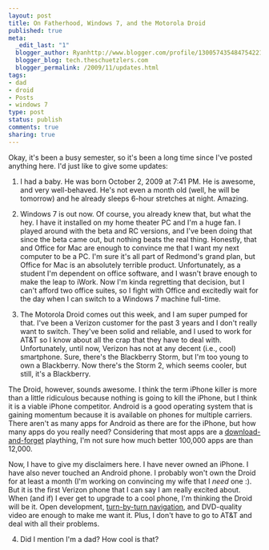 ```yaml
--- 
layout: post
title: On Fatherhood, Windows 7, and the Motorola Droid
published: true
meta: 
  _edit_last: "1"
  blogger_author: Ryanhttp://www.blogger.com/profile/13005743548475422193noreply@blogger.com
  blogger_blog: tech.theschuetzlers.com
  blogger_permalink: /2009/11/updates.html
tags: 
- dad
- droid
- Posts
- windows 7
type: post
status: publish
comments: true
sharing: true
---
```

Okay, it's been a busy semester, so it's been a long time since I've posted anything here. I'd just like to give some updates:

1) I had a baby. He was born October 2, 2009 at 7:41 PM. He is awesome, and very well-behaved. He's not even a month old (well, he will be tomorrow) and he already sleeps 6-hour stretches at night. Amazing.

2) Windows 7 is out now. Of course, you already knew that, but what the hey.<!--more--> I have it installed on my home theater PC and I'm a huge fan. I played around with the beta and RC versions, and I've been doing that since the beta came out, but nothing beats the real thing. Honestly, that and Office for Mac are enough to convince me that I want my next computer to be a PC. I'm sure it's all part of Redmond's grand plan, but Office for Mac is an absolutely terrible product. Unfortunately, as a student I'm dependent on office software, and I wasn't brave enough to make the leap to iWork. Now I'm kinda regretting that decision, but I can't afford two office suites, so I fight with Office and excitedly wait for the day when I can switch to a Windows 7 machine full-time.

3) The Motorola Droid comes out this week, and I am super pumped for that. I've been a Verizon customer for the past 3 years and I don't really want to switch. They've been solid and reliable, and I used to work for AT&amp;T so I know about all the crap that they have to deal with. Unfortunately, until now, Verizon has not at any decent (i.e., cool) smartphone. Sure, there's the Blackberry Storm, but I'm too young to own a Blackberry. Now there's the Storm 2, which seems cooler, but still, it's a Blackberry.

The Droid, however, sounds awesome. I think the term iPhone killer is more than a little ridiculous because nothing is going to kill the iPhone, but I think it is a viable iPhone competitor. Android is a good operating system that is gaining momentum because it is available on phones for multiple carriers. There aren't as many apps for Android as there are for the iPhone, but how many apps do you really need? Considering that most apps are a <a href="http://www.crn.com/mobile/214502072;jsessionid=YRY4TTORZY3ZLQE1GHPCKHWATMY32JVN">download-and-forget</a> plaything, I'm not sure how much better 100,000 apps are than 12,000.

Now, I have to give my disclaimers here. I have never owned an iPhone. I have also never touched an Android phone. I probably won't own the Droid for at least a month (I'm working on convincing my wife that I <em>need </em>one :). But it is the first Verizon phone that I can say I am really excited about. When (and if) I ever get to upgrade to a cool phone, I'm thinking the Droid will be it. Open development, <a href="http://googleblog.blogspot.com/2009/10/announcing-google-maps-navigation-for.html">turn-by-turn navigation</a>, and DVD-quality video are enough to make me want it. Plus, I don't have to go to AT&amp;T and deal with all their problems.

4) Did I mention I'm a dad? How cool is that?
